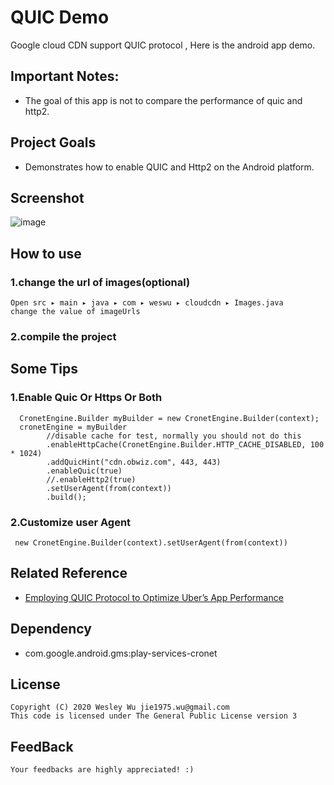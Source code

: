QUIC Demo
=====

Google cloud CDN support QUIC protocol , Here is the android app demo. 

## Important Notes:
* The goal of this app is not to compare the performance of quic and http2.

## Project Goals
* Demonstrates how to enable QUIC and Http2 on the Android platform.
## Screenshot
![image](https://github.com/weswu8/quicdemo/blob/master/docs/quicdemo.gif)

## How to use

### 1.change the url of images(optional)
	Open src⁩ ▸ ⁨main⁩ ▸ ⁨java⁩ ▸ ⁨com⁩ ▸ ⁨weswu⁩ ▸ ⁨cloudcdn ▸ ⁨Images.java
	change the value of imageUrls
### 2.compile the project


## Some Tips
### 1.Enable Quic Or Https Or Both
	  CronetEngine.Builder myBuilder = new CronetEngine.Builder(context);
      cronetEngine = myBuilder
      		//disable cache for test, normally you should not do this
            .enableHttpCache(CronetEngine.Builder.HTTP_CACHE_DISABLED, 100 * 1024)
            .addQuicHint("cdn.obwiz.com", 443, 443)
            .enableQuic(true)
            //.enableHttp2(true)
            .setUserAgent(from(context))
            .build();
            
### 2.Customize user Agent 
	 new CronetEngine.Builder(context).setUserAgent(from(context))

## Related Reference
* [Employing QUIC Protocol to Optimize Uber’s App Performance](https://eng.uber.com/employing-quic-protocol/)

## Dependency
* com.google.android.gms:play-services-cronet

## License
	Copyright (C) 2020 Wesley Wu jie1975.wu@gmail.com
	This code is licensed under The General Public License version 3
	
## FeedBack
	Your feedbacks are highly appreciated! :)
